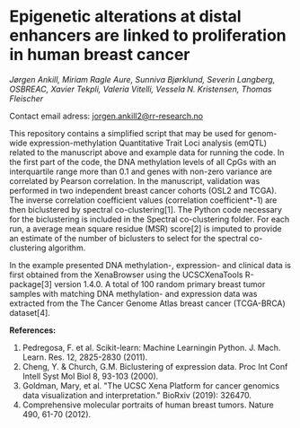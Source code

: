 # Epigenetic alterations at distal enhancers are linked to proliferation in human breast cancer

*Jørgen Ankill, Miriam Ragle Aure, Sunniva Bjørklund, Severin Langberg, OSBREAC, Xavier Tekpli, Valeria Vitelli, Vessela N. Kristensen, Thomas Fleischer*

Contact email adress: jorgen.ankill2@rr-research.no

This repository contains a simplified script that may be used for genom-wide expression-methylation Quantitative Trait Loci analysis (emQTL) related to the manuscript above and example data for running the code. In the first part of the code, the DNA methylation levels of all CpGs with an interquartile range more than 0.1 and genes with non-zero variance are correlated by Pearson correlation. In the manuscript, validation was performed in two independent breast cancer cohorts (OSL2 and TCGA). The inverse correlation coefficient values (correlation coefficient*-1) are then biclustered by spectral co-clustering[1]. The Python code necessary for the biclustering is included in the Spectral co-clustering folder. For each run, a average mean square residue (MSR) score[2] is imputed to provide an estimate of the number of biclusters to select for the spectral co-clustering algorithm. 

In the example presented DNA methylation-, expression- and clinical data is first obtained from the XenaBrowser using the UCSCXenaTools R-package[3] version 1.4.0. A total of 100 random primary breast tumor samples with matching DNA methylation- and expression data was extracted from the The Cancer Genome Atlas breast cancer (TCGA-BRCA) dataset[4].

**References:**
1. Pedregosa, F. et al. Scikit-learn: Machine Learningin Python. J. Mach. Learn. Res. 12, 2825-2830 (2011).
2. Cheng, Y. & Church, G.M. Biclustering of expression data. Proc Int Conf Intell Syst Mol Biol 8, 93-103 (2000).
3. Goldman, Mary, et al. "The UCSC Xena Platform for cancer genomics data visualization and interpretation." BioRxiv (2019): 326470.
4. Comprehensive molecular portraits of human breast tumors. Nature 490, 61-70 (2012).
